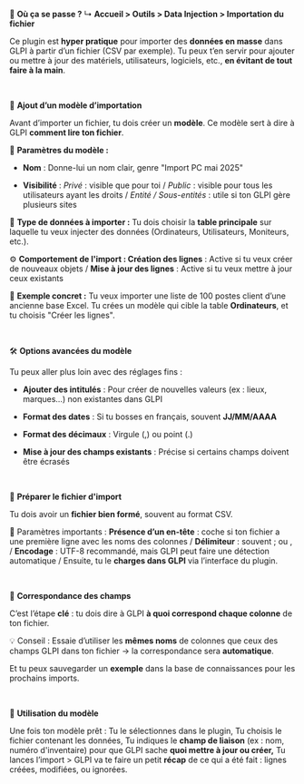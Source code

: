 🧭 **Où ça se passe ?** ↳ **Accueil \> Outils \> Data Injection \> Importation du fichier**

Ce plugin est **hyper pratique** pour importer des **données en masse** dans GLPI à partir d’un fichier (CSV par exemple). Tu peux t’en servir pour ajouter ou mettre à jour des matériels, utilisateurs, logiciels, etc., **en évitant de tout faire à la main**.

 

🧩 **Ajout d’un modèle d’importation**

Avant d’importer un fichier, tu dois créer un **modèle**. Ce modèle sert à dire à GLPI **comment lire ton fichier**.

👤 **Paramètres du modèle :**

- **Nom** : Donne-lui un nom clair, genre "Import PC mai 2025"

- **Visibilité** : *Privé* : visible que pour toi / *Public* : visible pour tous les utilisateurs ayant les droits / *Entité / Sous-entités* : utile si ton GLPI gère plusieurs sites

📂 **Type de données à importer :** Tu dois choisir la **table principale** sur laquelle tu veux injecter des données (Ordinateurs, Utilisateurs, Moniteurs, etc.).

⚙️ **Comportement de l'import : Création des lignes** : Active si tu veux créer de nouveaux objets / **Mise à jour des lignes** : Active si tu veux mettre à jour ceux existants

🧠 **Exemple concret :** Tu veux importer une liste de 100 postes client d’une ancienne base Excel. Tu crées un modèle qui cible la table **Ordinateurs**, et tu choisis "Créer les lignes".

 

🛠️ **Options avancées du modèle**

Tu peux aller plus loin avec des réglages fins :

- **Ajouter des intitulés** : Pour créer de nouvelles valeurs (ex : lieux, marques…) non existantes dans GLPI

- **Format des dates** : Si tu bosses en français, souvent **JJ/MM/AAAA**

- **Format des décimaux** : Virgule (,) ou point (.)

- **Mise à jour des champs existants** : Précise si certains champs doivent être écrasés

 

📄 **Préparer le fichier d'import**

Tu dois avoir un **fichier bien formé**, souvent au format CSV.

🔧 Paramètres importants : **Présence d’un en-tête** : coche si ton fichier a une première ligne avec les noms des colonnes / **Délimiteur** : souvent ; ou , / **Encodage** : UTF-8 recommandé, mais GLPI peut faire une détection automatique / Ensuite, tu le **charges dans GLPI** via l’interface du plugin.

 

🔁 **Correspondance des champs**

C’est l’étape **clé** : tu dois dire à GLPI **à quoi correspond chaque colonne** de ton fichier.

💡 Conseil : Essaie d’utiliser les **mêmes noms** de colonnes que ceux des champs GLPI dans ton fichier → la correspondance sera **automatique**.

Et tu peux sauvegarder un **exemple** dans la base de connaissances pour les prochains imports.

 

🚀 **Utilisation du modèle**

Une fois ton modèle prêt : Tu le sélectionnes dans le plugin, Tu choisis le fichier contenant les données, Tu indiques le **champ de liaison** (ex : nom, numéro d'inventaire) pour que GLPI sache **quoi mettre à jour ou créer,** Tu lances l’import \> GLPI va te faire un petit **récap** de ce qui a été fait : lignes créées, modifiées, ou ignorées.

